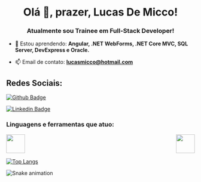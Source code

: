 <h1 align="center">Olá 👋, prazer, Lucas De Micco!</h1>
<h3 align="center">Atualmente sou Trainee em Full-Stack Developer!</h3>

- 🌱 Estou aprendendo: **Angular, .NET WebForms, .NET Core MVC, SQL Server, DevExpress e Oracle.**

- 📫 Email de contato: **lucasmicco@hotmail.com**

## Redes Sociais:

[![Github Badge](https://img.shields.io/badge/-Github-000?style=flat-square&logo=Github&logoColor=white&link=https://github.com/lucasdemicco)](https://github.com/lucasdemicco)

[![Linkedin Badge](https://img.shields.io/badge/-LinkedIn-blue?style=flat-square&logo=Linkedin&logoColor=white&link=https://www.linkedin.com/in/lucas-de-micco-a40b23208/)]( https://www.linkedin.com/in/lucas-de-micco-a40b23208/)

<h3 align="left">Linguagens e ferramentas que atuo: </h3>
<img src="https://upload.wikimedia.org/wikipedia/commons/thumb/e/ee/.NET_Core_Logo.svg/1024px-.NET_Core_Logo.svg.png" width="50px">
<img src="https://seeklogo.com/images/C/c-sharp-c-logo-02F17714BA-seeklogo.com.png" width="50px" align="right">

  
 [![Top Langs](https://github-readme-stats.vercel.app/api/top-langs/?username=lucasdemicco&layout=compact)](https://github.com/lucasdemicco/github-readme-stats)
  
![Snake animation](https://github.com/lucasdemicco/blob/output/github-contribution-grid-snake.svg)
